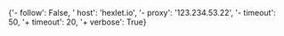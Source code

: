 {'- follow': False, '  host': 'hexlet.io', '- proxy': '123.234.53.22', '- timeout': 50, '+ timeout': 20, '+ verbose': True}


